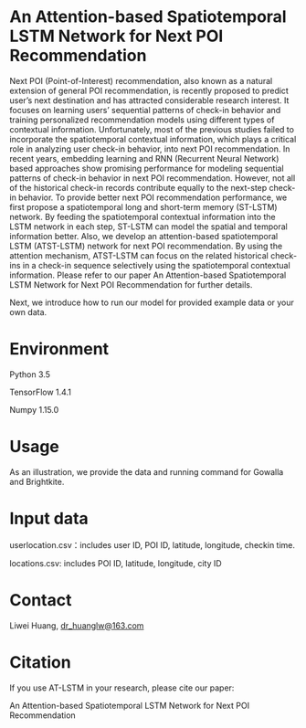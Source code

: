 # An Attention-based Spatiotemporal LSTM Network for Next POI Recommendation

Next POI (Point-of-Interest) recommendation, also known as a natural extension of general POI recommendation, is recently proposed to predict user’s next destination and has attracted considerable research interest. It focuses on learning users’ sequential patterns of check-in behavior and training personalized recommendation models using different types of contextual information. Unfortunately, most of the previous studies failed to incorporate the spatiotemporal contextual information, which plays a critical role in analyzing user check-in behavior, into next POI recommendation. In recent years, embedding learning and RNN (Recurrent Neural Network) based approaches show promising performance for modeling sequential patterns of check-in behavior in next POI recommendation. However, not all of the historical check-in records contribute equally to the next-step check-in behavior. To provide better next POI recommendation performance, we first propose a spatiotemporal long and short-term memory (ST-LSTM) network. By feeding the spatiotemporal contextual information into the LSTM network in each step, ST-LSTM can model the spatial and temporal information better. Also, we develop an attention-based spatiotemporal LSTM (ATST-LSTM) network for next POI recommendation. By using the attention mechanism, ATST-LSTM can focus on the related historical check-ins in a check-in sequence selectively using the spatiotemporal contextual information. Please refer to our paper An Attention-based Spatiotemporal LSTM Network for Next POI Recommendation for further details.

Next, we introduce how to run our model for provided example data or your own data.

# Environment

Python 3.5

TensorFlow 1.4.1

Numpy 1.15.0

# Usage
As an illustration, we provide the data and running command for Gowalla and Brightkite.

# Input data
userlocation.csv：includes user ID, POI ID, latitude, longitude, checkin time.

locations.csv: includes POI ID, latitude, longitude, city ID

# Contact
Liwei Huang, dr_huanglw@163.com

# Citation
If you use AT-LSTM in your research, please cite our paper:

An Attention-based Spatiotemporal LSTM Network for Next POI Recommendation
